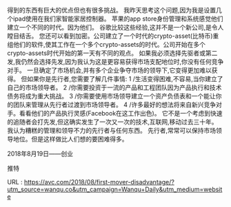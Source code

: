 得到的东西有巨大的优点但也有很多挑战。 
 我昨天思考这个问题,因为我是设置几个ipad使用在我们家智能家居控制器。 
 苹果的app store身份管理和系统感觉他们建立一个不同的时代。因为他们。 
 谷歌比较这些经验,这并不是一个新公司,是令人瞠目结舌。 
 您还可以看到加密。公司建立了一个时代的crypto-asset(比特币)重组他们的软件,使其工作在一个多个crypto-assets的时代。公司开始在多个crypto-assets时代开始的第一天有不同的观点。 
 如果我必须选择先驱者或第二发,我仍然会选择先发,因为我认为这是更容易获得市场支配地位时,你没有任何竞争对手。 
 一旦确定了市场机会,并有多个企业争夺市场的领导下,它变得更加难以获得。 
 但如果你是先行者,您需要了解几件事情: 
 1 /生活变得困难,不容易,当你建立了自己的市场领导者。 
 2 /你需要投资于一流的产品和工程团队因为产品执行和技术债务将成为重大挑战。 
 3 /你需要使用市场领导建立一个资产负债表和一个能让你的团队来管理从先行者过渡到市场领导者。 
 4 /许多最好的想法将来自新兴竞争对手。看看他们的产品执行灵感(Facebook在这工作出色)。 
 它不是一个考虑到快速的追随者会打先发,但这确实发生了一次又一次的技术,互联网,移动过去三十年。 
 我认为糟糕的管理和领导不力的先行者与任何东西。 
 先行者,常常可以保持市场领导地位。但是这样做比人们想的要困难得多。 
  
  
 2018年8月19日——创业 
  
  
 推特 
  
  
   
  URL : https://avc.com/2018/08/first-mover-disadvantage/?utm_source=wanqu.co&utm_campaign=Wanqu+Daily&utm_medium=website